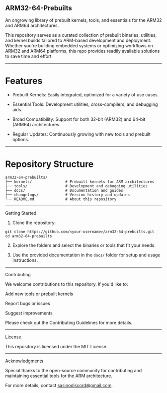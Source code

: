 ## ARM32-64-Prebuilts

An ongrowing library of prebuilt kernels, tools, and essentials for the ARM32 and ARM64 architectures.

This repository serves as a curated collection of prebuilt binaries, utilities, and kernel builds tailored to ARM-based development and deployment. Whether you're building embedded systems or optimizing workflows on ARM32 and ARM64 platforms, this repo provides readily available solutions to save time and effort.


---

# Features

- Prebuilt Kernels: Easily integrated, optimized for a variety of use cases.

- Essential Tools: Development utilities, cross-compilers, and debugging aids.

- Broad Compatibility: Support for both 32-bit (ARM32) and 64-bit (ARM64) architectures.

- Regular Updates: Continuously growing with new tools and prebuilt options.



---

# Repository Structure

```
arm32-64-prebuilts/  
├── kernels/               # Prebuilt kernels for ARM architectures  
├── tools/                 # Development and debugging utilities  
├── docs/                  # Documentation and guides  
├── changelogs/            # Version history and updates  
└── README.md              # About this repository
```

---

Getting Started

1. Clone the repository:

```
git clone https://github.com/<your-username>/arm32-64-prebuilts.git  
cd arm32-64-prebuilts
```


2. Explore the folders and select the binaries or tools that fit your needs.


3. Use the provided documentation in the ```docs/``` folder for setup and usage instructions.




---

Contributing

We welcome contributions to this repository. If you'd like to:

Add new tools or prebuilt kernels

Report bugs or issues

Suggest improvements


Please check out the Contributing Guidelines for more details.


---

License

This repository is licensed under the MIT License.


---

Acknowledgments

Special thanks to the open-source community for contributing and maintaining essential tools for the ARM architecture.

For more details, contact sasinodiscord@gmail.com.
